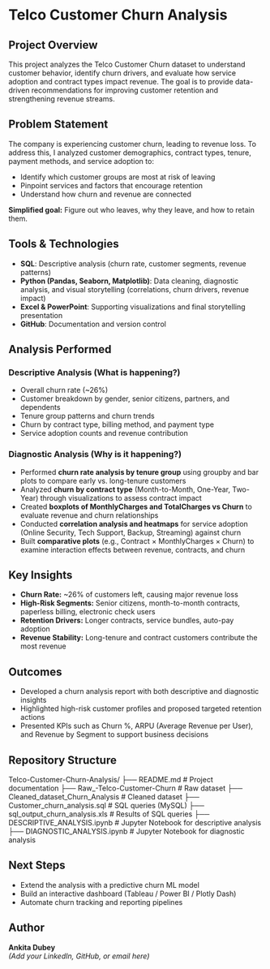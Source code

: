 # Telco Customer Churn Analysis

## Project Overview
This project analyzes the Telco Customer Churn dataset to understand customer behavior, identify churn drivers, and evaluate how service adoption and contract types impact revenue. The goal is to provide data-driven recommendations for improving customer retention and strengthening revenue streams.

## Problem Statement
The company is experiencing customer churn, leading to revenue loss. To address this, I analyzed customer demographics, contract types, tenure, payment methods, and service adoption to:

- Identify which customer groups are most at risk of leaving  
- Pinpoint services and factors that encourage retention  
- Understand how churn and revenue are connected  

**Simplified goal:** Figure out who leaves, why they leave, and how to retain them.

## Tools & Technologies
- **SQL**: Descriptive analysis (churn rate, customer segments, revenue patterns)  
- **Python (Pandas, Seaborn, Matplotlib)**: Data cleaning, diagnostic analysis, and visual storytelling (correlations, churn drivers, revenue impact)  
- **Excel & PowerPoint**: Supporting visualizations and final storytelling presentation  
- **GitHub**: Documentation and version control  

## Analysis Performed

### Descriptive Analysis (What is happening?)
- Overall churn rate (~26%)  
- Customer breakdown by gender, senior citizens, partners, and dependents  
- Tenure group patterns and churn trends  
- Churn by contract type, billing method, and payment type  
- Service adoption counts and revenue contribution  

### Diagnostic Analysis (Why is it happening?)
- Performed **churn rate analysis by tenure group** using groupby and bar plots to compare early vs. long-tenure customers  
- Analyzed **churn by contract type** (Month-to-Month, One-Year, Two-Year) through visualizations to assess contract impact  
- Created **boxplots of MonthlyCharges and TotalCharges vs Churn** to evaluate revenue and churn relationships  
- Conducted **correlation analysis and heatmaps** for service adoption (Online Security, Tech Support, Backup, Streaming) against churn  
- Built **comparative plots** (e.g., Contract × MonthlyCharges × Churn) to examine interaction effects between revenue, contracts, and churn  

## Key Insights
- **Churn Rate:** ~26% of customers left, causing major revenue loss  
- **High-Risk Segments:** Senior citizens, month-to-month contracts, paperless billing, electronic check users  
- **Retention Drivers:** Longer contracts, service bundles, auto-pay adoption  
- **Revenue Stability:** Long-tenure and contract customers contribute the most revenue  

## Outcomes
- Developed a churn analysis report with both descriptive and diagnostic insights  
- Highlighted high-risk customer profiles and proposed targeted retention actions  
- Presented KPIs such as Churn %, ARPU (Average Revenue per User), and Revenue by Segment to support business decisions  

## Repository Structure
Telco-Customer-Churn-Analysis/
├── README.md                       # Project documentation
├── Raw_-Telco-Customer-Churn       # Raw dataset
├── Cleaned_dataset_Churn_Analysis  # Cleaned dataset
├── Customer_churn_analysis.sql     # SQL queries (MySQL)
├── sql_output_churn_analysis.xls   # Results of SQL queries
├── DESCRIPTIVE_ANALYSIS.ipynb      # Jupyter Notebook for descriptive analysis
├── DIAGNOSTIC_ANALYSIS.ipynb       # Jupyter Notebook for diagnostic analysis



## Next Steps
- Extend the analysis with a predictive churn ML model  
- Build an interactive dashboard (Tableau / Power BI / Plotly Dash)  
- Automate churn tracking and reporting pipelines  

## Author
**Ankita Dubey**  
*(Add your LinkedIn, GitHub, or email here)*  
